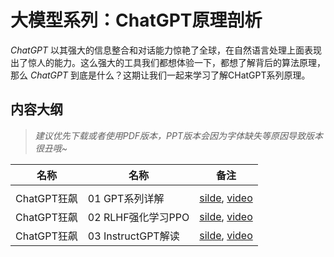# 大模型系列：ChatGPT原理剖析

*ChatGPT* 以其强大的信息整合和对话能力惊艳了全球，在自然语言处理上面表现出了惊人的能力。这么强大的工具我们都想体验一下，都想了解背后的算法原理，那么 *ChatGPT* 到底是什么？这期让我们一起来学习了解CHatGPT系列原理。

## 内容大纲

> *建议优先下载或者使用PDF版本，PPT版本会因为字体缺失等原因导致版本很丑哦~*

| 名称        | 名称               | 备注                                                                              |
| --------- | ---------------- | ------------------------------------------------------------------------------- |
|           |                  |                                                                                 |
| ChatGPT狂飙 | 01 GPT系列详解       | [silde](./chatGPT01.pdf), [video](https://www.bilibili.com/video/BV1kv4y1s7V7/) |
| ChatGPT狂飙 | 02 RLHF强化学习PPO   | [silde](./chatGPT02.pdf), [video](https://www.bilibili.com/video/BV1w8411M7YB/) |
| ChatGPT狂飙 | 03 InstructGPT解读 | [silde](./chatGPT03.pdf), [video](https://www.bilibili.com/video/BV1e24y1s7k8/) |